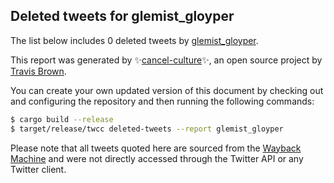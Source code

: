 ## Deleted tweets for glemist_gloyper

The list below includes 0 deleted tweets by
[glemist_gloyper](https://twitter.com/glemist_gloyper).



This report was generated by ✨[cancel-culture](https://github.com/travisbrown/cancel-culture)✨,
an open source project by [Travis Brown](https://twitter.com/travisbrown).

You can create your own updated version of this document by checking out and configuring the
repository and then running the following commands:

```bash
$ cargo build --release
$ target/release/twcc deleted-tweets --report glemist_gloyper
```

Please note that all tweets quoted here are sourced from the
[Wayback Machine](https://web.archive.org) and were not directly accessed through the Twitter API or
any Twitter client.

